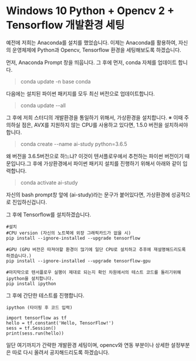 # Windows 10 Python + Opencv 2 + Tensorflow 개발환경 세팅 

예전에 저희는 Anaconda를 설치를 했었습니다. 
이제는 Anaconda를 활용하여, 자신의 운영체제에 Python과 Opencv, Tensorflow 환경을 세팅해보도록 하겠습니다.

먼저, Anaconda Prompt 창을 띄웁니다.
그 후에 먼저, conda 자체를 업데이트 합니다.

> conda update -n base conda

다음에는 설치된 파이썬 패키지를 모두 최신 버전으로 업데이트합니다.

> conda update --all

그 후에 저희 스터디의 개발환경을 통일하기 위해서, 가상환경을 설치합니다.
※ 이때 주의하실 점은, AVX를 지원하지 않는 CPU를 사용하고 있다면, 1.5.0 버전을 설치하셔야합니다.

> conda create --name ai-study python=3.6.5

왜 버전을 3.6.5버전으로 하느냐? 이것이 텐서플로우에서 추천하는 파이썬 버전이기 때문입니다.그 후에 가상환경에서 파이썬 패키지 설치를 진행하기 위해서 아래와 같이 입력합니다.

> conda activate ai-study

자신의 bash prompt창 앞에 (ai-study)라는 문구가 붙어있다면, 가상환경에 성공적으로 진입하신겁니다.

그 후에 Tensorflow를 설치하겠습니다.

```{.bash}
#설치 
#CPU version (자신의 노트북에 외장 그래픽카드가 없을 시)
pip install --ignore-installed --upgrade tensorflow 

#GPU (GPU 버전은 따져야할 환경이 많기에 일단 CPU로 설치하고 추후에 재설명해드리도록 하겠습니다.)
pip install --ignore-installed --upgrade tensorflow-gpu 

#마지막으로 텐서플로우 실행이 제대로 되는지 확인 차원에서의 테스트 코드를 돌리기위해 ipython을 설치합니다.
pip install ipython 
```

그 후에 간단한 테스트를 진행합니다.

```{.bash}
ipython (타이핑 후 코드 입력)

import tensorflow as tf
hello = tf.constant('Hello, TensorFlow!')
sess = tf.Session()
print(sess.run(hello))
```

일단 여기까지가 간략한 개발환경 세팅이며, opencv와 연동 부분이나 상세한 설정부분은 따로 다시 올려서 공지해드리도록 하겠습니다.
